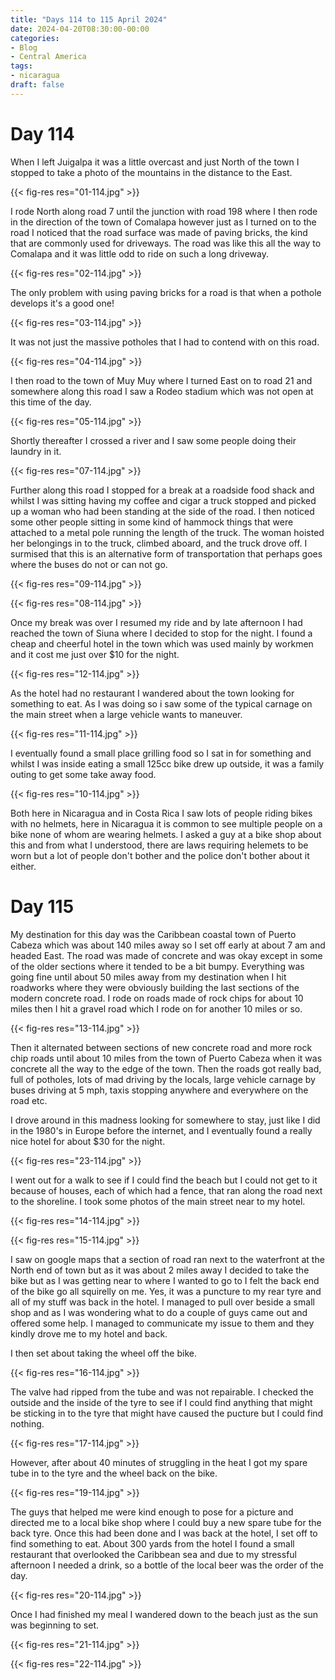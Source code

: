 ```yaml
---
title: "Days 114 to 115 April 2024"
date: 2024-04-20T08:30:00-00:00
categories:
- Blog
- Central America
tags:
- nicaragua
draft: false
---
```


# Day 114

When I left Juigalpa it was a little overcast and just North of the town I stopped to take a photo of the mountains in the distance to the East. 

{{< fig-res res="01-114.jpg" >}}

<!--more-->

I rode North along road 7 until the junction with road 198 where I then rode in the direction of the town of Comalapa however just as I turned on to the road I noticed that the road surface was made of paving bricks, the kind that are commonly used for driveways. The road was like this all the way to Comalapa and it was little odd to ride on such a long driveway.

{{< fig-res res="02-114.jpg" >}}

The only problem with using paving bricks for a road is that when a pothole develops it's a good one! 

{{< fig-res res="03-114.jpg" >}}

It was not just the massive potholes that I had to contend with on this road.

{{< fig-res res="04-114.jpg" >}}

I then road to the town of Muy Muy where I turned East on to road 21 and somewhere along this road I saw a Rodeo stadium which was not open at this time of the day.

{{< fig-res res="05-114.jpg" >}}

Shortly thereafter I crossed a river and I saw some people doing their laundry in it.

{{< fig-res res="07-114.jpg" >}}

Further along this road I stopped for a break at a roadside food shack and whilst I was sitting having my coffee and cigar a truck stopped and picked up a woman who had been standing at the side of the road. I then noticed some other people sitting in some kind of hammock things that were attached to a metal pole running the length of the truck. The woman hoisted her belongings in to the truck, climbed aboard, and the truck drove off. I surmised that this is an alternative form of transportation that perhaps goes where the buses do not or can not go. 

{{< fig-res res="09-114.jpg" >}}

{{< fig-res res="08-114.jpg" >}}

Once my break was over I resumed my ride and by late afternoon I had reached the town of Siuna where I decided to stop for the night. I found a cheap and cheerful hotel in the town which was used mainly by workmen and it cost me just over $10 for the night.

{{< fig-res res="12-114.jpg" >}}

As the hotel had no restaurant I wandered about the town looking for something to eat. As I was doing so i saw some of the typical carnage on the main street when a large vehicle wants to maneuver.

{{< fig-res res="11-114.jpg" >}}

I eventually found a small place grilling food so I sat in for something and whilst I was inside eating a small 125cc bike drew up outside, it was a family outing to get some take away food. 

{{< fig-res res="10-114.jpg" >}}

Both here in Nicaragua and in Costa Rica I saw lots of people riding bikes with no helmets, here in Nicaragua it is common to see multiple people on a bike none of whom are wearing helmets. I asked a guy at a bike shop about this and from what I understood, there are laws requiring helemets to be worn but a lot of people don't bother and the police don't bother about it either.

# Day 115

My destination for this day was the Caribbean coastal town of Puerto Cabeza which was about 140 miles away so I set off early at about 7 am and headed East. The road was made of concrete and was okay except in some of the older sections where it tended to be a bit bumpy. Everything was going fine until about 50 miles away from my destination when I hit roadworks where they were obviously building the last sections of the modern concrete road. I rode on roads made of rock chips for about 10 miles then I hit a gravel road which I rode on for another 10 miles or so.

{{< fig-res res="13-114.jpg" >}}

Then it alternated between sections of new concrete road and more rock chip roads until about 10 miles from the town of Puerto Cabeza when it was concrete all the way to the edge of the town. Then the roads got really bad, full of potholes, lots of mad driving by the locals, large vehicle carnage by buses driving at 5 mph, taxis stopping anywhere and everywhere on the road etc.

I drove around in this madness looking for somewhere to stay, just like I did in the 1980's in Europe before the internet, and I eventually found a really nice hotel for about $30 for the night. 

{{< fig-res res="23-114.jpg" >}}

I went out for a walk to see if I could find the beach but I could not get to it because of houses, each of which had a fence, that ran along the road next to the shoreline. I took some photos of the main street near to my hotel.

{{< fig-res res="14-114.jpg" >}}

{{< fig-res res="15-114.jpg" >}}

I saw on google maps that a section of road ran next to the waterfront at the North end of town but as it was about 2 miles away I decided to take the bike but as I was getting near to where I wanted to go to I felt the back end of the bike go all squirelly on me. Yes, it was a puncture to my rear tyre and all of my stuff was back in the hotel. I managed to pull over beside a small shop and as I was wondering what to do a couple of guys came out and offered some help. I managed to communicate my issue to them and they kindly drove me to my hotel and back.

I then set about taking the wheel off the bike.

{{< fig-res res="16-114.jpg" >}}

The valve had ripped from the tube and was not repairable. I checked the outside and the inside of the tyre to see if I could find anything that might be sticking in to the tyre that might have caused the pucture but I could find nothing.

{{< fig-res res="17-114.jpg" >}}

However, after about 40 minutes of struggling in the heat I got my spare tube in to the tyre and the wheel back on the bike.

{{< fig-res res="19-114.jpg" >}}

The guys that helped me were kind enough to pose for a picture and directed me to a local bike shop where I could buy a new spare tube for the back tyre. Once this had been done and I was back at the hotel, I set off to find something to eat. About 300 yards from the hotel I found a small restaurant that overlooked the Caribbean sea and due to my stressful afternoon I needed a drink, so a bottle of the local beer was the order of the day.

{{< fig-res res="20-114.jpg" >}}

Once I had finished my meal I wandered down to the beach just as the sun was beginning to set.

{{< fig-res res="21-114.jpg" >}}

{{< fig-res res="22-114.jpg" >}}
